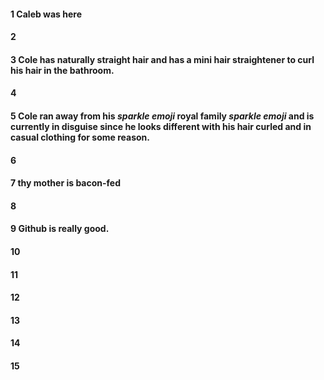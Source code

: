 #### 1 Caleb was here
#### 2
#### 3 Cole has naturally straight hair and has a mini hair straightener to curl his hair in the bathroom.
#### 4
#### 5 Cole ran away from his *sparkle emoji* royal family *sparkle emoji* and is currently in disguise since he looks different with his hair curled and in casual clothing for some reason.
#### 6
#### 7 thy mother is bacon-fed
#### 8
#### 9 Github is really good.
#### 10
#### 11
#### 12
#### 13
#### 14
#### 15
